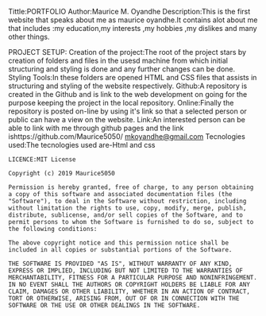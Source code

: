  Tittle:PORTFOLIO
 Author:Maurice M. Oyandhe
 Description:This is the first website  that speaks about me as maurice oyandhe.It
 contains alot about me that includes :my education,my interests ,my hobbies ,my dislikes and many other things.
 
PROJECT SETUP:
Creation of the project:The root of the project stars by creation of folders and files in the usesd machine from which initial 
structuring and styling is done and any further changes can be done.
Styling Tools:In these folders are opened HTML and CSS files that assists in structuring and styling of the website respectively.
Github:A repository is created in the Github and is link to the web development on going for the purpose keeping the project in the local repository.
Online:Finally the repository is posted on-line by using it's link so that a selected person or public can have a view on the website.
Link:An interested person can be able to link with me through github pages and the link ishttps://github.com/Maurice5050/
mkoyandhe@gmail.com
Tecnologies used:The tecnologies used are-Html and css


 ```
LICENCE:MIT License

Copyright (c) 2019 Maurice5050

Permission is hereby granted, free of charge, to any person obtaining a copy of this software and associated documentation files (the "Software"), to deal in the Software without restriction, including without limitation the rights to use, copy, modify, merge, publish, distribute, sublicense, and/or sell copies of the Software, and to permit persons to whom the Software is furnished to do so, subject to the following conditions:

The above copyright notice and this permission notice shall be included in all copies or substantial portions of the Software.

THE SOFTWARE IS PROVIDED "AS IS", WITHOUT WARRANTY OF ANY KIND, EXPRESS OR IMPLIED, INCLUDING BUT NOT LIMITED TO THE WARRANTIES OF MERCHANTABILITY, FITNESS FOR A PARTICULAR PURPOSE AND NONINFRINGEMENT. IN NO EVENT SHALL THE AUTHORS OR COPYRIGHT HOLDERS BE LIABLE FOR ANY CLAIM, DAMAGES OR OTHER LIABILITY, WHETHER IN AN ACTION OF CONTRACT, TORT OR OTHERWISE, ARISING FROM, OUT OF OR IN CONNECTION WITH THE SOFTWARE OR THE USE OR OTHER DEALINGS IN THE SOFTWARE.
